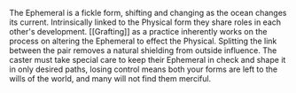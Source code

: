 The Ephemeral is a fickle form, shifting and changing as the ocean changes its current. Intrinsically linked to the Physical form they share roles in each other's development. [[Grafting]] as a practice inherently works on the process on altering the Ephemeral to effect the Physical. Splitting the link between the pair removes a natural shielding from outside influence. The caster must take special care to keep their Ephemeral in check and shape it in only desired paths, losing control means both your forms are left to the wills of the world, and many will not find them merciful. 